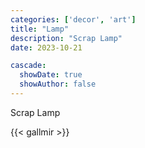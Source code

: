 ```yaml
---
categories: ['decor', 'art']
title: "Lamp"
description: "Scrap Lamp"
date: 2023-10-21

cascade:
  showDate: true
  showAuthor: false
---
```


Scrap Lamp

{{< gallmir >}}
